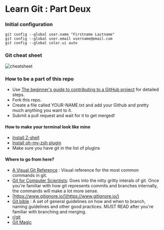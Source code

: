 # Learn Git : Part Deux


### Initial configuration
```
git config --global user.name "Firstname Lastname"
git config --global user.email username@email.com
git config --global color.ui auto
```



### Git cheat sheet
![cheatsheet](https://i.redd.it/8341g68g1v7y.png)

### How to be a part of this repo
* Use [The beginner's guide to contributing to a GitHub project](https://akrabat.com/the-beginners-guide-to-contributing-to-a-github-project/) for detailed steps.
* Fork this repo.
* Create a file called YOUR-NAME.txt and add your Github and pretty much anything you want to it.
* Submit a pull request and wait for it to get merged!



#### How to make your terminal look like mine
* [Install Z-shell](https://github.com/robbyrussell/oh-my-zsh/wiki/Installing-ZSH)
* [Install oh-my-zsh plugin](https://github.com/robbyrussell/oh-my-zsh)
* Make sure you have git in the list of plugins


#### Where to go from here?
* [A Visual Git Reference](http://marklodato.github.io/visual-git-guide/index-en.html?no-svg) : Visual reference for the most common commands in git.
* [Git for Computer Scientists](http://eagain.net/articles/git-for-computer-scientists/): Goes into the nitty gritty interals of git. Once you're familiar with how git represents commits and branches internally, the commands will make a lot more sense.
* [https://www.gitignore.io/](https://www.gitignore.io/)
* [Git bible](https://gist.github.com/dmglab/8402579) : A set of general guidelines on how and when to branch, naming guidelines and other good practices. MUST READ after you're familiar with branching and merging.
* [r/git](https://www.reddit.com/r/git/top/)
* [Git Magic](http://www-cs-students.stanford.edu/~blynn/gitmagic/ch01.html)
